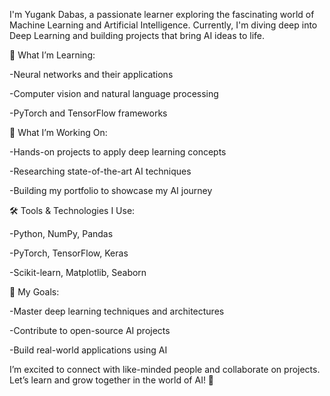 I'm Yugank Dabas, a passionate learner exploring the fascinating world of Machine Learning and Artificial Intelligence. Currently, I'm diving deep into Deep Learning and building projects that bring AI ideas to life.

🌱 What I’m Learning:

-Neural networks and their applications

-Computer vision and natural language processing

-PyTorch and TensorFlow frameworks

🔭 What I’m Working On:

-Hands-on projects to apply deep learning concepts

-Researching state-of-the-art AI techniques

-Building my portfolio to showcase my AI journey

🛠 Tools & Technologies I Use:

-Python, NumPy, Pandas

-PyTorch, TensorFlow, Keras

-Scikit-learn, Matplotlib, Seaborn

🌟 My Goals:

-Master deep learning techniques and architectures

-Contribute to open-source AI projects

-Build real-world applications using AI

I’m excited to connect with like-minded people and collaborate on projects. Let’s learn and grow together in the world of AI! 🚀
